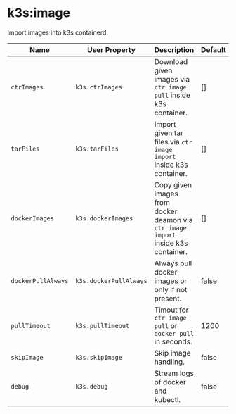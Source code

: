 # k3s:image

Import images into k3s containerd.

| Name | User Property | Description | Default |
| ---- | ---------------------- | ----------- | ------- |
| `ctrImages` | `k3s.ctrImages` | Download given images via `ctr image pull` inside k3s container. | [] |
| `tarFiles` | `k3s.tarFiles` | Import given tar files via `ctr image import` inside k3s container. | [] |
| `dockerImages` | `k3s.dockerImages` | Copy given images from docker deamon via `ctr image import` inside k3s container. | [] |
| `dockerPullAlways` | `k3s.dockerPullAlways` | Always pull docker images or only if not present. | false |
| `pullTimeout` | `k3s.pullTimeout` | Timout for `ctr image pull` or `docker pull` in seconds. | 1200 |
| `skipImage` | `k3s.skipImage` | Skip image handling. | false |
| `debug` | `k3s.debug` | Stream logs of docker and kubectl. | false |
